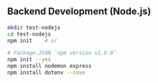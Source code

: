 ## Backend Development (Node.js)

```zsh
mkdir test-nodejs
cd test-nodejs
npm init    # or

# Package.JSON `npm version v1.0.0`
npm init --yes
npm install nodemon express
npm install dotenv --save
```
